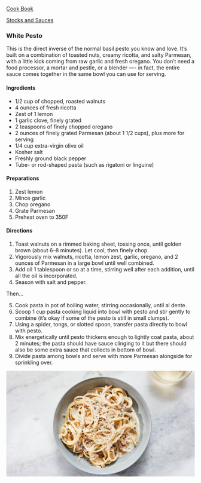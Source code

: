 [Cook Book](https://github.com/vmsmith/CookBook/blob/master/README.md)  

[Stocks and Sauces](https://github.com/vmsmith/CookBook/blob/master/stocks_sauces.md)  

### White Pesto  

This is the direct inverse of the normal basil pesto you know and love. It’s built on a combination of toasted nuts, creamy ricotta, and salty Parmesan, with a little kick coming from raw garlic and fresh oregano. You don’t need a food processor, a mortar and pestle, or a blender —- in fact, the entire sauce comes together in the same bowl you can use for serving.

#### Ingredients  

* 1/2 cup of chopped, roasted walnuts  
* 4 ounces of fresh ricotta  
* Zest of 1 lemon  
* 1 garlic clove, finely grated  
* 2 teaspoons of finely chopped oregano  
* 2 ounces of finely grated Parmesan (about 1 1/2 cups), plus more for serving  
* 1/4 cup extra-virgin olive oil    
* Kosher salt  
* Freshly ground black pepper  
* Tube- or rod-shaped pasta (such as rigatoni or linguine)  

#### Preparations  

1. Zest lemon  
2. Mince garlic  
3. Chop oregano  
4. Grate Parmesan  
5. Preheat oven to 350F

#### Directions    

1. Toast walnuts on a rimmed baking sheet, tossing once, until golden brown (about 6–8 minutes).  Let cool, then finely chop.      
2. Vigorously mix walnuts, ricotta, lemon zest, garlic, oregano, and 2 ounces of Parmesan in a large bowl until well combined.    
3. Add oil 1 tablespoon or so at a time, stirring well after each addition, until all the oil is incorporated. 
4. Season with salt and pepper.

Then...


5. Cook pasta in pot of boiling water, stirring occasionally, until al dente.  
6. Scoop 1 cup pasta cooking liquid into bowl with pesto and stir gently to combine (it’s okay if some of the pesto is still in small clumps).  
7. Using a spider, tongs, or slotted spoon, transfer pasta directly to bowl with pesto.  
8. Mix energetically until pesto thickens enough to lightly coat pasta, about 2 minutes; the pasta should have sauce clinging to it but there should also be some extra sauce that collects in bottom of bowl.  
9. Divide pasta among bowls and serve with more Parmesan alongside for sprinkling over.  

![White Pesto](https://github.com/vmsmith/CookBook/blob/master/graphics/white-pesto-pasta-1.jpg)
